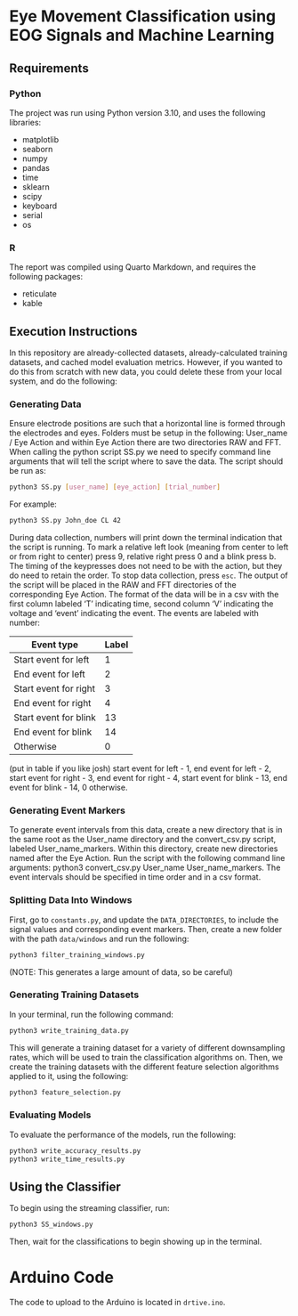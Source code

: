 # Eye Movement Classification using EOG Signals and Machine Learning

## Requirements

### Python

The project was run using Python version 3.10, and uses the following libraries:

- matplotlib
- seaborn
- numpy
- pandas
- time
- sklearn
- scipy
- keyboard
- serial
- os

### R

The report was compiled using Quarto Markdown, and requires the following packages:

- reticulate
- kable

## Execution Instructions

In this repository are already-collected datasets, already-calculated training datasets, and cached model evaluation metrics. However, if you wanted to do this from scratch with new data, you could delete these from your local system, and do the following:

### Generating Data

Ensure electrode positions are such that a horizontal line is formed through the electrodes and eyes. Folders must be setup in the following: User_name / Eye Action and within Eye Action there are two directories RAW and FFT. When calling the python script SS.py we need to specify command line arguments that will tell the script where to save the data. The script should be run as:

```bash
python3 SS.py [user_name] [eye_action] [trial_number]
```

For example:

```bash
python3 SS.py John_doe CL 42
```

During data collection, numbers will print down the terminal indication that the script is running. To mark a relative left look (meaning from center to left or from right to center) press 9, relative right press 0 and a blink press b. The timing of the keypresses does not need to be with the action, but they do need to retain the order. To stop data collection, press `esc`. The output of the script will be placed in the RAW and FFT directories of the corresponding Eye Action. The format of the data will be in a csv with the first column labeled ‘T’ indicating time, second column ‘V’ indicating the voltage and ‘event’ indicating the event. The events are labeled with number:

| Event type            | Label |
| --------------------- | ----- |
| Start event for left  | 1     |
| End event for left    | 2     |
| Start event for right | 3     |
| End event for right   | 4     |
| Start event for blink | 13    |
| End event for blink   | 14    |
| Otherwise             | 0     |

(put in table if you like josh) start event for left - 1, end event for left - 2, start event for right - 3, end event for right - 4, start event for blink - 13, end event for blink - 14, 0 otherwise.

### Generating Event Markers

To generate event intervals from this data, create a new directory that is in the same root as the User_name directory and the convert_csv.py script, labeled User_name_markers. Within this directory, create new directories named after the Eye Action. Run the script with the following command line arguments: python3 convert_csv.py User_name User_name_markers. The event intervals should be specified in time order and in a csv format.

### Splitting Data Into Windows

First, go to `constants.py`, and update the `DATA_DIRECTORIES`, to include the signal values and corresponding event markers. Then, create a new folder with the path `data/windows` and run the following:

```bash
python3 filter_training_windows.py
```

(NOTE: This generates a large amount of data, so be careful)

### Generating Training Datasets

In your terminal, run the following command:

```bash
python3 write_training_data.py
```

This will generate a training dataset for a variety of different downsampling rates, which will be used to train the classification algorithms on. Then, we create the training datasets with the different feature selection algorithms applied to it, using the following:

```bash
python3 feature_selection.py
```

### Evaluating Models

To evaluate the performance of the models, run the following:

```bash
python3 write_accuracy_results.py
python3 write_time_results.py
```

## Using the Classifier

To begin using the streaming classifier, run:

```bash
python3 SS_windows.py
```

Then, wait for the classifications to begin showing up in the terminal.

# Arduino Code

The code to upload to the Arduino is located in `drtive.ino`.
